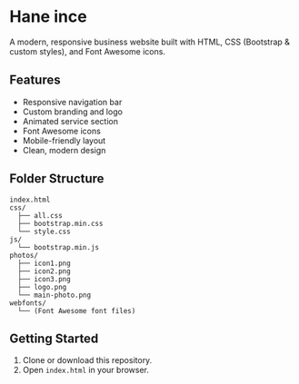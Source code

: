 # Hane ince

A modern, responsive business website built with HTML, CSS (Bootstrap & custom styles), and Font Awesome icons.

## Features

- Responsive navigation bar
- Custom branding and logo
- Animated service section
- Font Awesome icons
- Mobile-friendly layout
- Clean, modern design

## Folder Structure

```
index.html
css/
  ├── all.css
  ├── bootstrap.min.css
  └── style.css
js/
  └── bootstrap.min.js
photos/
  ├── icon1.png
  ├── icon2.png
  ├── icon3.png
  ├── logo.png
  └── main-photo.png
webfonts/
  └── (Font Awesome font files)
```

## Getting Started

1. Clone or download this repository.
2. Open `index.html` in your browser.
